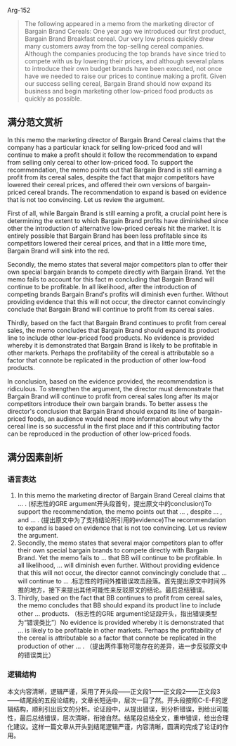 Arg-152

> The following appeared in a memo from the marketing director of Bargain Brand Cereals: One year ago we introduced our first product, Bargain Brand Breakfast cereal. Our very low prices quickly drew many customers away from the top-selling cereal companies. Although the companies producing the top brands have since tried to compete with us by lowering their prices, and although several plans to introduce their own budget brands have been executed, not once have we needed to raise our prices to continue making a profit. Given our success selling cereal, Bargain Brand should now expand its business and begin marketing other low-priced food products as quickly as possible. 

## 满分范文赏析

In this memo the marketing director of Bargain Brand Cereal claims that the company has a particular knack for selling low-priced food and will continue to make a profit should it follow the recommendation to expand from selling only cereal to other low-priced food. To support the recommendation, the memo points out that Bargain Brand is still earning a profit from its cereal sales, despite the fact that major competitors have lowered their cereal prices, and offered their own versions of bargain-priced cereal brands. The recommendation to expand is based on evidence that is not too convincing.  Let us review the argument.

First of all, while Bargain Brand is still earning a profit, a crucial point here is determining the extent to which Bargain Brand profits have diminished since other the introduction of alternative low-priced cereals hit the market. It is entirely possible that Bargain Brand has been less profitable since its competitors lowered their cereal prices, and that in a little more time, Bargain Brand will sink into the red.

Secondly, the memo states that several major competitors plan to offer their own special bargain brands to compete directly with Bargain Brand. Yet the memo fails to account for this fact m concluding that Bargain Brand will continue to be profitable. In all likelihood, after the introduction of competing brands Bargain Brand's profits will diminish even further. Without providing evidence that this will not occur, the director cannot convincingly conclude that Bargain Brand will continue to profit from its cereal sales.

Thirdly, based on the fact that Bargain Brand continues to profit from cereal sales, the memo concludes that Bargain Brand should expand its product line to include other low-priced food products. No evidence is provided whereby it is demonstrated that Bargain Brand is likely to be profitable in other markets.  Perhaps the profitability of the cereal is attributable so a factor that connote be replicated in the production of other low-food products.

In conclusion, based on the evidence provided, the recommendation is ridiculous. To strengthen the argument, the director must demonstrate that Bargain Brand will continue to profit from cereal sales long after its major competitors introduce their own bargain brands. To better assess the director's conclusion that Bargain Brand should expand its line of bargain-priced foods, an audience would need more information about why the cereal line is so successful in the first place and if this contributing factor can be reproduced in the production of other low-priced foods.

## 满分因素剖析

### 语言表达

1. In this memo the marketing director of Bargain Brand Cereal claims that ... . (标志性的GRE argument开头段首句，提出原文中的conclusion)To support the recommendation, the memo points out that ... , despite ... , and ... . (提出原文中为了支持结论所引用的evidence)The recommendation to expand is based on evidence that is not too convincing.  Let us review the argument. 
2. Secondly, the memo states that several major competitors plan to offer their own special bargain brands to compete directly with Bargain Brand. Yet the memo fails to ...  that BB  will continue to be profitable. In all likelihood, ...  will diminish even further. Without providing evidence that this will not occur, the director cannot convincingly conclude that ... will continue to ... .标志性的时间外推错误攻击段落。首先提出原文中时间外推的地方，接下来提出其他可能性来反驳原文的结论。最后总结错误。 
3. Thirdly, based on the fact that BB continues to profit from cereal sales, the memo concludes that BB should expand its product line to include other ... products. （标志性的GRE argument论证段开头，指出错误类型为“错误类比”）No evidence is provided whereby it is demonstrated that ... is likely to be profitable in other markets.  Perhaps the profitability of the cereal is attributable so a factor that connote be replicated in the production of other ... . （提出两件事物可能存在的差异，进一步反驳原文中的错误类比）

### 逻辑结构

本文内容清晰，逻辑严谨，采用了开头段——正文段1——正文段2——正文段3——结尾段的五段论结构，文章长短适中，层次一目了然。开头段按照C-E-F的逻辑结构，顺利引出后文的分析。论证段中，从提出错误，到分析错误，到给出可能性，最后总结错误，层次清晰，衔接自然。结尾段总结全文，重申错误，给出合理化建议。这样一篇文章从开头到结尾逻辑严谨，内容清晰，圆满的完成了论证的作用。
